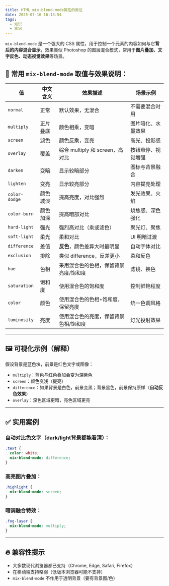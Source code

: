 ```yaml
---
title: HTML mix-blend-mode属性的用法
date: 2025-07-16 16:13:54
tags:
  - 知识
  - 笔记
---
```



`mix-blend-mode` 是一个强大的 CSS 属性，用于控制一个元素的内容如何与它**背后的内容混合显示**，效果类似 Photoshop 的图层混合模式，常用于**图片叠加、文字反色、动态视觉效果**等场景。
<!-- more -->
## 🎨 常用 `mix-blend-mode` 取值与效果说明：

| 值            | 中文含义 | 效果描述                              | 场景示例           |
| ------------- | -------- | ------------------------------------- | ------------------ |
| `normal`      | 正常     | 默认效果，无混合                      | 不需要混合时用     |
| `multiply`    | 正片叠底 | 颜色相乘，变暗                        | 图片暗化、水墨效果 |
| `screen`      | 滤色     | 颜色反乘，变亮                        | 高光、投影感       |
| `overlay`     | 覆盖     | 综合 multiply 和 screen，高对比       | 按钮悬停、视觉增强 |
| `darken`      | 变暗     | 显示较暗部分                          | 图标与背景融合     |
| `lighten`     | 变亮     | 显示较亮部分                          | 内容提亮处理       |
| `color-dodge` | 颜色减淡 | 提高亮度，对比强烈                    | 发光效果、火焰     |
| `color-burn`  | 颜色加深 | 提高暗部对比                          | 烧焦感、深色强化   |
| `hard-light`  | 强光     | 强烈高对比（乘或滤色）                | 聚光灯、聚焦       |
| `soft-light`  | 柔光     | 柔和对比                              | UI 明暗过渡        |
| `difference`  | 差值     | **反色**，颜色差异大时最明显          | 自动字体对比       |
| `exclusion`   | 排除     | 类似 difference，反差更小             | 柔和反色           |
| `hue`         | 色相     | 采用混合色的色相，保留背景亮度/饱和度 | 滤镜、换色         |
| `saturation`  | 饱和度   | 使用混合色的饱和度                    | 控制鲜艳程度       |
| `color`       | 颜色     | 使用混合色的色相+饱和度，保留亮度     | 统一色调风格       |
| `luminosity`  | 亮度     | 使用混合色的亮度，保留背景色相/饱和度 | 灯光投射效果       |

---

## 🖼️ 可视化示例（解释）

假设背景是蓝色块，前景是红色文字或图像：

* `multiply`：蓝色与红色叠加会变为深紫色
* `screen`：颜色变浅（提亮）
* `difference`：如果背景是白色，前景变黑；背景黑色，前景保持原样（**自动反色效果**）
* `overlay`：深色区域更暗，亮色区域更亮

---

## ✅ 实用案例

### 自动对比色文字（dark/light背景都能看清）：

```css
.text {
  color: white;
  mix-blend-mode: difference;
}
```

### 高亮图片叠加：

```css
.highlight {
  mix-blend-mode: screen;
}
```

### 暗调融合特效：

```css
.fog-layer {
  mix-blend-mode: multiply;
}
```

---

## 🔥 兼容性提示

* 大多数现代浏览器都已支持（Chrome, Edge, Safari, Firefox）
* 在移动端支持略弱（低版本浏览器可能不支持）
* `mix-blend-mode` 不作用于透明背景（要有背景图/色）
